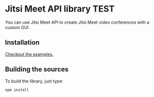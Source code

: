 # Jitsi Meet API library TEST

You can use Jitsi Meet API to create Jitsi Meet video conferences with a custom GUI.

## Installation

[Checkout the examples.](doc/API.md#installation)

## Building the sources

To build the library, just type:
```
npm install
```
